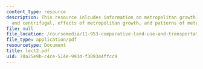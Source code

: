 ```yaml
---
content_type: resource
description: This resource inlcudes information on metropolitan growth forces, centripetal
  and centrifugal, effects of metropolitan growth, and patterns of metropolitan growth.
file: null
file_location: /coursemedia/11-953-comparative-land-use-and-transportation-planning-spring-2006/70a25e9bc4ce514e993df309344ffcc9_lect2.pdf
file_type: application/pdf
resourcetype: Document
title: lect2.pdf
uid: 70a25e9b-c4ce-514e-993d-f309344ffcc9
---
```

